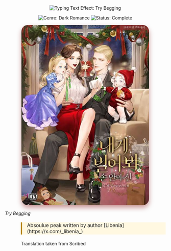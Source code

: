 <div align="center">
<!-- Dynamic Title Effect (Imperial, Cinzel font, Gold color, Smooth transition) -->
<img src="https://readme-typing-svg.herokuapp.com?font=Cinzel&size=48&pause=1000000&color=FFD700&center=true&width=650&lines=Try+Begging&repeat=false&vCenter=true&style=smooth" alt="Typing Text Effect: Try Begging" />
</div>

<div align="center">
<p>
<!-- Badges in the large 'for-the-badge' style for maximum impact -->
<!-- GENRE BADGE (Deep Red/Maroon) -->
<img src="https://img.shields.io/badge/GENRE-Dark_Romance-800000?style=for-the-badge&logoColor=white" alt="Genre: Dark Romance">
<!-- STATUS BADGE (Warm Bronze/Brown) - UPDATED TO COMPLETE -->
<img src="https://img.shields.io/badge/STATUS-Complete-A0522D?style=for-the-badge&logoColor=white" alt="Status: Complete">
<!-- FORMAT BADGE REMOVED -->
</p>
</div>

<p align="center">
<!-- Styled Cover Image with softer corners and shadow -->
<img src="./assets/Try-Begging.jpeg" alt="Try Begging Cover" style="max-width:400px; height:auto; border-radius:20px; box-shadow: 0 8px 16px rgba(128, 0, 0, 0.4);" />

<em><i>Try Begging</i></em>

</p>

<!-- Left-aligned content starts here, giving a structured feel -->

<div align="left" style="padding-left: 10%;">

<!-- Synopsis / Hook -->

<p style="font-size: 1.1em; max-width: 600px; margin-top: 20px; margin-bottom: 20px; border-left: 4px solid #B8860B; padding-left: 15px; background-color: #FFF8E1;">
Absoulue peak written by author [Libenia](https://x.com/_libenia_)
</p>


Translation taken from Scribed

</p>

</div>
